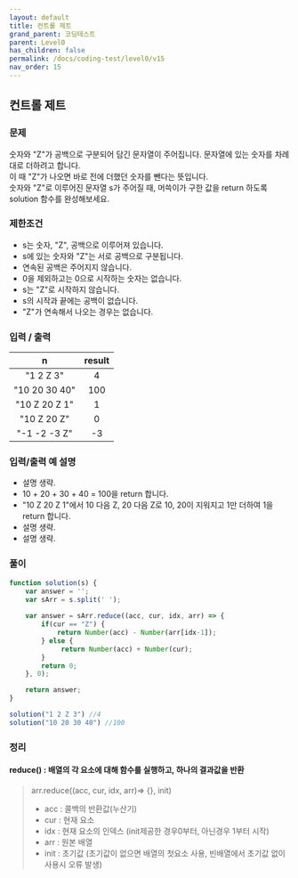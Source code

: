 ```yaml
---
layout: default
title: 컨트롤 제트
grand_parent: 코딩테스트
parent: Level0
has_children: false
permalink: /docs/coding-test/level0/v15
nav_order: 15
---
```



## **컨트롤 제트** 

### **문제** 

숫자와 "Z"가 공백으로 구분되어 담긴 문자열이 주어집니다. 문자열에 있는 숫자를 차례대로 더하려고 합니다.  
이 때 "Z"가 나오면 바로 전에 더했던 숫자를 뺀다는 뜻입니다.  
숫자와 "Z"로 이루어진 문자열 s가 주어질 때, 머쓱이가 구한 값을 return 하도록 solution 함수를 완성해보세요.

### **제한조건**
- s는 숫자, "Z", 공백으로 이루어져 있습니다.
- s에 있는 숫자와 "Z"는 서로 공백으로 구분됩니다.
- 연속된 공백은 주어지지 않습니다.
- 0을 제외하고는 0으로 시작하는 숫자는 없습니다.
- s는 "Z"로 시작하지 않습니다.
- s의 시작과 끝에는 공백이 없습니다.
- "Z"가 연속해서 나오는 경우는 없습니다.

### **입력 / 출력**

|n                   |result| 
|:------------------:|:----:|
|"1 2 Z 3"           |4     |
|"10 20 30 40"       |100   |
|"10 Z 20 Z 1"       |1     |
|"10 Z 20 Z"         |0     |
|"-1 -2 -3 Z"        |-3    |


### **입력/출력 예 설명**
- 설명 생략.
- 10 + 20 + 30 + 40 = 100을 return 합니다.
- "10 Z 20 Z 1"에서 10 다음 Z, 20 다음 Z로 10, 20이 지워지고 1만 더하여 1을 return 합니다.
- 설명 생략.
- 설명 생략.

### **풀이**

```js
function solution(s) {
    var answer = '';
    var sArr = s.split(' ');
    
    var answer = sArr.reduce((acc, cur, idx, arr) => {
        if(cur == "Z") {
            return Number(acc) - Number(arr[idx-1]);
        } else {
             return Number(acc) + Number(cur);
        }
        return 0;
    }, 0);

    return answer;
}

solution("1 2 Z 3") //4
solution("10 20 30 40") //100
```



### **정리**

#### **reduce() : 배열의 각 요소에 대해 함수를 실행하고, 하나의 결과값을 반환** 
> arr.reduce((acc, cur, idx, arr)=> {}, init)
> - acc : 콜백의 반환값(누산기)
> - cur : 현재 요소
> - idx : 현재 요소의 인덱스 (init제공한 경우0부터, 아닌경우 1부터 시작)
> - arr : 원본 배열
> - init : 초기값 (초기값이 없으면 배열의 첫요소 사용, 빈배열에서 초기값 없이 사용시 오류 발생)

